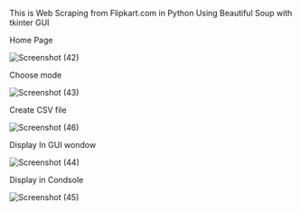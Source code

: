 
This is Web Scraping from Flipkart.com in Python Using Beautiful Soup with tkinter GUI

Home Page

![Screenshot (42)](https://user-images.githubusercontent.com/95564532/144740238-85d370e5-4f4b-4cd3-aa38-73977d0354d5.png)

Choose mode

![Screenshot (43)](https://user-images.githubusercontent.com/95564532/144740258-aba3a06c-3d8e-488a-a635-443b39d32a80.png)

Create CSV file


![Screenshot (46)](https://user-images.githubusercontent.com/95564532/144740360-c7855496-d9c1-467c-acd8-8b729082be25.png)

Display In GUI wondow

![Screenshot (44)](https://user-images.githubusercontent.com/95564532/144740314-db8de60e-023e-49cf-9191-0c0c207002c7.png)

Display in Condsole

![Screenshot (45)](https://user-images.githubusercontent.com/95564532/144740333-864570b4-b6d2-4bfb-a9f4-5e8d62b36301.png)
